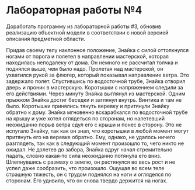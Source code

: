 # Лабораторная работы №4
Доработать программу из лабораторной работы #3, обновив реализацию объектной модели в соответствии с новой версией описания предметной области.

Придав своему телу наклонное положение, Знайка с силой оттолкнулся ногами от порога и полетел в направлении мастерской, которая находилась неподалеку от дома. Он немного не рассчитал толчка и поднялся выше, чем было надо. Пролетая над мастерской, он ухватился рукой за флюгер, который показывал направление ветра. Это задержало полет. Спустившись по водосточной трубе, Знайка отворил дверь и проник в мастерскую. Коротышки с напряжением следили за его действиями. Через минуту Знайка выглянул из мастерской. Одним прыжком Знайка достиг беседки и заглянул внутрь. Винтика и там не было. Коротышки принялись тянуть веревку и притянули Знайку обратно к дому. Знайка мгновенно вскарабкался по водосточной трубе на крышу и уже хотел оглядеться по сторонам, но налетевший неожиданно порыв ветра сдул его с крыши и понес в сторону. Это не испугало Знайку, так как он знал, что коротышки в любой момент могут притянуть его на веревке обратно. Ему, однако, не удалось ничего разглядеть, так как в следующий момент произошло то, чего никто не ожидал. Не долетев до забора, Знайка вдруг начал стремительно падать, словно какая-то сила неожиданно потянула его вниз. Шлепнувшись с размаху о землю, он растянулся во весь рост и не успел даже сообразить, что произошло. Ощущая во всем теле страшную тяжесть, он с трудом поднялся на ноги и огляделся по сторонам. Его удивило, что он снова твердо держится на ногах.
